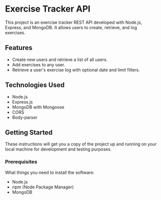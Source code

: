 # Exercise Tracker API

This project is an exercise tracker REST API developed with Node.js, Express, and MongoDB. It allows users to create, retrieve, and log exercises.

## Features

- Create new users and retrieve a list of all users.
- Add exercises to any user.
- Retrieve a user's exercise log with optional date and limit filters.

## Technologies Used

- Node.js
- Express.js
- MongoDB with Mongoose
- CORS
- Body-parser

## Getting Started

These instructions will get you a copy of the project up and running on your local machine for development and testing purposes.

### Prerequisites

What things you need to install the software:

- Node.js
- npm (Node Package Manager)
- MongoDB

